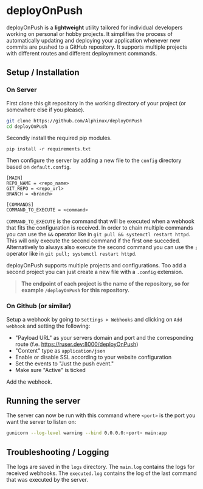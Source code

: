 # deployOnPush
deployOnPush is a **lightweight** utility tailored for individual developers working on personal or hobby projects. It simplifies the process of automatically updating and deploying your application whenever new commits are pushed to a GitHub repository.
It supports multiple projects with different routes and different deploymment commands.

## Setup / Installation
### On Server
First clone this git repository in the working directory of your project (or somewhere else if you please).

```bash
git clone https://github.com/Alphinux/deployOnPush
cd deployOnPush
```

Secondly install the required pip modules.

```
pip install -r requirements.txt
```

Then configure the server by adding a new file to the ``config`` directory based on ``default.config``.

```text
[MAIN]
REPO_NAME = <repo_name>
GIT_REPO = <repo_url>
BRANCH = <branch>

[COMMANDS]
COMMAND_TO_EXECUTE = <command>
```
``COMMAND_TO_EXECUTE`` is the command that will be executed when a webhook that fits the configuration is received. In order to chain multiple commands you can use the ``&&`` operator like in ``git pull && systemctl restart httpd``.
This will only execute the second command if the first one succeded. Alternatively to always also execute the second command you can use the ``;`` operator like in ``git pull; systemctl restart httpd``.

deployOnPush supports multiple projects and configurations. Too add a second project you can just create a new file with a ``.config`` extension.

> **The endpoint of each project is the name of the repository, so for example ``/deployOnPush`` for this repository.**
### On Github (or similar)
Setup a webhook by going to ``Settings > Webhooks`` and clicking on ``Add webhook`` and setting the following:
- "Payload URL" as your servers domain and port and the corresponding route (f.e. https://ruser.dev:8000/deployOnPush)
- "Content" type as ``application/json``
- Enable or disable SSL according to your website configuration
- Set the events to "Just the push event."
- Make sure "Active" is ticked

Add the webhook.

## Running the server
The server can now be run with this command where ``<port>`` is the port you want the server to listen on:
```bash
gunicorn --log-level warning --bind 0.0.0.0:<port> main:app
```

## Troubleshooting / Logging
The logs are saved in the ``logs`` directory. The ``main.log`` contains the logs for received webhooks. The ``executed.log`` contains the log of the last command that was executed by the server.
